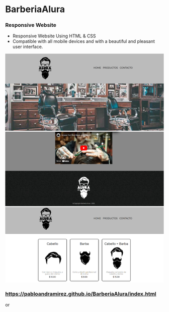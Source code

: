 # BarberiaAlura
### Responsive Website

- Responsive Website Using HTML & CSS
- Compatible with all mobile devices and with a beautiful and pleasant user interface.


![preview img](preview1.png)
![preview img](preview2.png)
![preview img](preview3.png)

### https://pabloandramirez.github.io/BarberiaAlura/index.html
or
